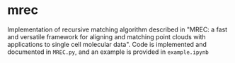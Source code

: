 # mrec
Implementation of recursive matching algorithm described in "MREC: a fast and versatile framework for aligning and matching point clouds with applications to single cell molecular data". Code is implemented and documented in `MREC.py`, and an example is provided in `example.ipynb`
